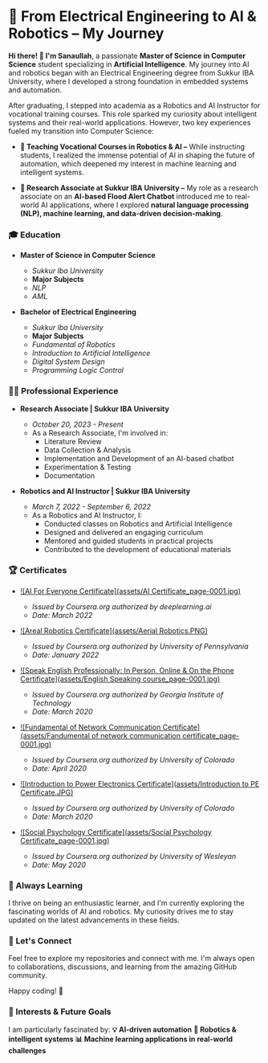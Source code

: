 # 🚀 From Electrical Engineering to AI & Robotics – My Journey 



**Hi there! 👋 I'm Sanaullah**, a passionate **Master of Science in Computer Science** student specializing in **Artificial Intelligence**. My journey into AI and robotics began with an Electrical Engineering degree from Sukkur IBA University, where I developed a strong foundation in embedded systems and automation.

After graduating, I stepped into academia as a Robotics and AI Instructor for vocational training courses. This role sparked my curiosity about intelligent systems and their real-world applications. However, two key experiences fueled my transition into Computer Science:

- **📌 Teaching Vocational Courses in Robotics & AI –** While instructing students, I realized the immense potential of AI in shaping the future of automation, which deepened my interest in machine learning and intelligent systems.
  
- **📌 Research Associate at Sukkur IBA University –** My role as a research associate on an **AI-based Flood Alert Chatbot** introduced me to real-world AI applications, where I explored **natural language processing (NLP), machine learning, and data-driven decision-making**.


### 🎓 Education
- **Master of Science in Computer Science**
  - *Sukkur Iba University*
  - **Major Subjects**
  - *NLP*
  - *AML*
  
- **Bachelor of Electrical Engineering**
  - *Sukkur Iba University*
  - **Major Subjects**
  - *Fundamental of Robotics*
  - *Introduction to Artificial Intelligence*
  - *Digital System Design*
  - *Programming Logic Control*

### 👨‍💻 Professional Experience
- **Research Associate | Sukkur IBA University**
  - *October 20, 2023 - Present*
  - As a Research Associate, I'm involved in:
    - Literature Review
    - Data Collection & Analysis
    - Implementation and Development of an AI-based chatbot
    - Experimentation & Testing
    - Documentation

- **Robotics and AI Instructor | Sukkur IBA University**
  - *March 7, 2022 - September 6, 2022*
  - As a Robotics and AI Instructor, I:
    - Conducted classes on Robotics and Artificial Intelligence
    - Designed and delivered an engaging curriculum
    - Mentored and guided students in practical projects
    - Contributed to the development of educational materials

### 🏆 Certificates
- [![AI For Everyone Certificate](assets/AI Certificate_page-0001.jpg)](link_to_certificate)
  - *Issued by Coursera.org authorized by deeplearning.ai*
  - *Date: March 2022*
 
    
- [![Areal Robotics Certificate](assets/Aerial Robotics.PNG)](link_to_certificate)
  - *Issued by Coursera.org authorized by University of Pennsylvania*
  - *Date: January 2022*


- [![Speak English Professionally: In Person, Online & On the Phone Certificate](assets/English Speaking course_page-0001.jpg)](link_to_certificate)
  - *Issued by Coursera.org authorized by Georgia Institute of Technology*
  - *Date: March 2020*
    

 
- [![Fundamental of Network Communication Certificate](assets/Fandumental of network communication certificate_page-0001.jpg)](link_to_certificate)
  - *Issued by Coursera.org authorized by University of Colorado*
  - *Date: April 2020*
 
    
- [![Introduction to Power Electronics Certificate](assets/Introduction to PE Certificate.JPG)](link_to_certificate)
  - *Issued by Coursera.org authorized by University of Colorado*
  - *Date: March 2020*
 
- [![Social Psychology Certificate](assets/Social Psychology Certificate_page-0001.jpg)](link_to_certificate)
  - *Issued by Coursera.org authorized by University of Wesleyan*
  - *Date: May 2020*
 


### 🌱 Always Learning
I thrive on being an enthusiastic learner, and I'm currently exploring the fascinating worlds of AI and robotics. My curiosity drives me to stay updated on the latest advancements in these fields.

### 🚀 Let's Connect
Feel free to explore my repositories and connect with me. I'm always open to collaborations, discussions, and learning from the amazing GitHub community.

Happy coding! 🚀

### 🚀 Interests & Future Goals
I am particularly fascinated by:
**💡 AI-driven automation**
**🤖 Robotics & intelligent systems**
**📊 Machine learning applications in real-world challenges**
